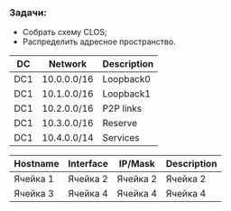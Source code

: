 ### Задачи:
- Собрать схему CLOS;
- Распределить адресное пространство.

|DC|Network|Description|
|-------|-----------|-----------|
|DC1  |10.0.0.0/16| Loopback0|
|DC1  |10.1.0.0/16| Loopback1|
|DC1  |10.2.0.0/16| P2P links|
|DC1  |10.3.0.0/16| Reserve|
|DC1  |10.4.0.0/14| Services|

  
| Hostname   |Interface | IP/Mask  | Description |
| ----------- | ----------- |-----------|-----------|
| Ячейка 1    | Ячейка 2   |Ячейка 2   |Ячейка 2|
| Ячейка 3    | Ячейка 4   |Ячейка 4   |Ячейка 4|

